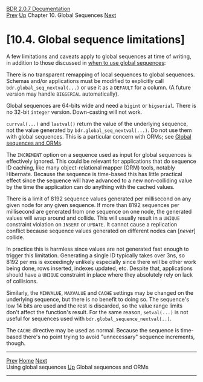   [BDR 2.0.7 Documentation](README.md)                                                                                                                    
  [Prev](global-sequence-usage.md "Using global sequences")   [Up](global-sequences.md)    Chapter 10. Global Sequences    [Next](global-sequences-orms.md "Global sequences and ORMs")  


# [10.4. Global sequence limitations]

A few limitations and caveats apply to global sequences at time of
writing, in addition to those discussed in [when to use global
sequences](global-sequences-when.md):

There is no transparent remapping of local sequences to global
sequences. Schemas and/or applications must be modified to explicitly
call `bdr.global_seq_nextval(...)` or use it as a
`DEFAULT` for a column. (A future version may handle
`BIGSERIAL` automatically).

Global sequences are 64-bits wide and need a `bigint` or
`bigserial`. There is no 32-bit `integer` version.
Down-casting will not work.

`currval(...)` and `lastval()` return the value of
the underlying sequence, not the value generated by
`bdr.global_seq_nextval(...)`. Do not use them with global
sequences. This is a particular concern with ORMs; see [Global sequences
and ORMs](global-sequences-orms.md).

The `INCREMENT` option on a sequence used as input for global
sequences is effectively ignored. This could be relevant for
applications that do sequence ID caching, like many object-relational
mapper (ORM) tools, notably Hibernate. Because the sequence is
time-based this has little practical effect since the sequence will have
advanced to a new non-colliding value by the time the application can do
anything with the cached values.

There is a limit of 8192 sequence values generated per millisecond on
any given node for any given sequence. If more than 8192 sequences per
millisecond are generated from one sequence on one node, the generated
values will wrap around and collide. This will usually result in a
`UNIQUE` constraint violation on `INSERT` or
`UPDATE`. It cannot cause a replication conflict because
sequence values generated on different nodes can [*never*]
collide.

In practice this is harmless since values are not generated fast enough
to trigger this limitation. Generating a single ID typically takes over
3ns, so 8192 per ms is exceedingly unlikely especially since there will
be other work being done, rows inserted, indexes updated, etc. Despite
that, applications should have a `UNIQUE` constraint in place
where they absolutely rely on lack of collisions.

Similarly, the `MINVALUE`, `MAXVALUE` and
`CACHE` settings may be changed on the underlying sequence,
but there is no benefit to doing so. The sequence\'s low 14 bits are
used and the rest is discarded, so the value range limits don\'t affect
the function\'s result. For the same reason, `setval(...)` is
not useful for sequences used with
`bdr.global_sequence_nextval(..)`.

The `CACHE` directive may be used as normal. Because the
sequence is time-based there\'s no point trying to avoid \"unnecessary\"
sequence increments, though.



  --------------------------------------------------- -------------------------------------------- ---------------------------------------------------
  [Prev](global-sequence-usage.md)        [Home](README.md)         [Next](global-sequences-orms.md)  
  Using global sequences                               [Up](global-sequences.md)                            Global sequences and ORMs
  --------------------------------------------------- -------------------------------------------- ---------------------------------------------------
